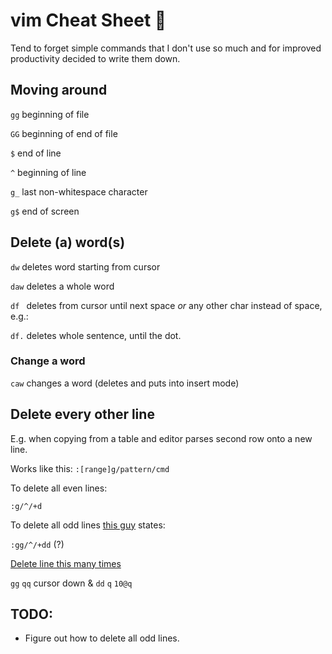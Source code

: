 # vim Cheat Sheet :shit:

Tend to forget simple commands that I don't use so much and for improved productivity decided to write them down.

## Moving around

`gg` beginning of file

`GG` beginning of end of file

`$` end of line

`^` beginning of line

`g_` last non-whitespace character

`g$` end of screen 


## Delete (a) word(s)

`dw` deletes word starting from cursor

`daw` deletes a whole word

`df ` deletes from cursor until next space _or_ any other char instead of space, e.g.:

`df.` deletes whole sentence, until the dot.

### Change a word

`caw` changes a word (deletes and puts into insert mode)

## Delete every other line

E.g. when copying from a table and editor parses second row onto a new line.

Works like this: `:[range]g/pattern/cmd`

To delete all even lines:

`:g/^/+d`

To delete all odd lines [this guy](https://til.hashrocket.com/posts/c81edb64c0-delete-every-other-line) states:

`:gg/^/+dd` (?) 

[Delete line this many times](https://stackoverflow.com/questions/1946738/vim-how-to-delete-every-second-row)

`gg` `qq` cursor down & `dd` `q` `10@q`

## TODO:

* Figure out how to delete all odd lines.
